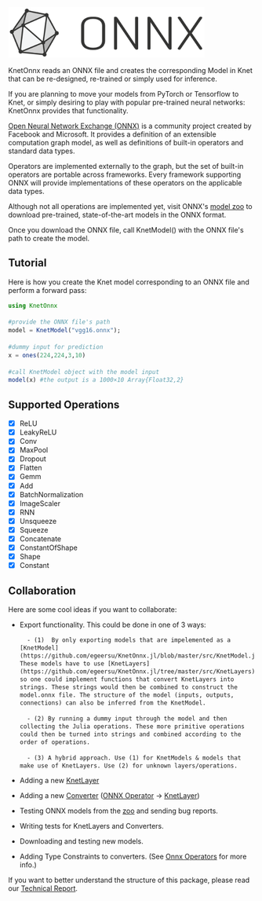 <img src="https://github.com/onnx/onnx/blob/master/docs/ONNX_logo_main.png?raw=true" width="400">

KnetOnnx reads an ONNX file and creates the corresponding Model in Knet that can be re-designed, re-trained or simply used for inference.

If you are planning to move your models from PyTorch or Tensorflow to Knet, or simply desiring to play with popular pre-trained neural networks: KnetOnnx provides that functionality.

[Open Neural Network Exchange (ONNX)](https://onnx.ai/)
 is a community project created by Facebook and Microsoft. It provides a definition of an extensible computation graph model, as well as definitions of built-in operators and standard data types.

Operators are implemented externally to the graph, but the set of built-in operators are portable across frameworks. Every framework supporting ONNX will provide implementations of these operators on the applicable data types.

Although not all operations are implemented yet, visit ONNX's [model zoo](https://github.com/onnx/models) to download pre-trained, state-of-the-art models in the ONNX format.

Once you download the ONNX file, call KnetModel() with the ONNX file's path to create the model.

## Tutorial

Here is how you create the Knet model corresponding to an ONNX file and perform a forward pass:

```julia
using KnetOnnx

#provide the ONNX file's path
model = KnetModel("vgg16.onnx");

#dummy input for prediction
x = ones(224,224,3,10)

#call KnetModel object with the model input
model(x) #the output is a 1000×10 Array{Float32,2}
```

## Supported Operations
- [x] ReLU
- [x] LeakyReLU
- [x] Conv
- [x] MaxPool
- [x] Dropout
- [x] Flatten
- [x] Gemm
- [x] Add
- [x] BatchNormalization
- [x] ImageScaler
- [x] RNN
- [x] Unsqueeze
- [x] Squeeze
- [x] Concatenate
- [x] ConstantOfShape
- [x] Shape
- [x] Constant

## Collaboration
Here are some cool ideas if you want to collaborate:
- Export functionality. This could be done in one of 3 ways:

		- (1)  By only exporting models that are impelemented as a [KnetModel](https://github.com/egeersu/KnetOnnx.jl/blob/master/src/KnetModel.jl). These models have to use [KnetLayers](https://github.com/egeersu/KnetOnnx.jl/tree/master/src/KnetLayers), so one could implement functions that convert KnetLayers into strings. These strings would then be combined to construct the model.onnx file. The structure of the model (inputs, outputs, connections) can also be inferred from the KnetModel.

		- (2) By running a dummy input through the model and then collecting the Julia operations. These more primitive operations could then be turned into strings and combined according to the order of operations.

		- (3) A hybrid approach. Use (1) for KnetModels & models that make use of KnetLayers. Use (2) for unknown layers/operations. 

- Adding a new [KnetLayer](https://github.com/egeersu/KnetOnnx.jl/tree/master/src/KnetLayers)
- Adding a new [Converter](https://github.com/egeersu/KnetOnnx.jl/blob/master/src/converters.jl) ([ONNX Operator](https://github.com/onnx/onnx/blob/master/docs/Operators.md) -> [KnetLayer](https://github.com/egeersu/KnetOnnx.jl/tree/master/src/KnetLayers))
- Testing ONNX models from the [zoo](https://github.com/onnx/models) and sending bug reports.
- Writing tests for KnetLayers and Converters.
- Downloading and testing new models.
- Adding Type Constraints to converters. (See [Onnx Operators](https://github.com/onnx/onnx/blob/master/docs/Operators.md) for more info.)

If you want to better understand the structure of this package, please read our [Technical Report](https://github.com/egeersu/KnetOnnx.jl/blob/master/KnetOnnx-Report.pdf).
